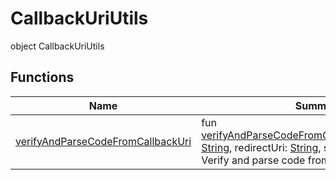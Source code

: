 # CallbackUriUtils


object CallbackUriUtils

## Functions

| Name | Summary |
|---|---|
| [verifyAndParseCodeFromCallbackUri](verify-and-parse-code-from-callback-uri.md) | fun [verifyAndParseCodeFromCallbackUri](verify-and-parse-code-from-callback-uri.md)(callbackUri: [String](https://kotlinlang.org/api/latest/jvm/stdlib/kotlin/-string/index.html), redirectUri: [String](https://kotlinlang.org/api/latest/jvm/stdlib/kotlin/-string/index.html), state: [String](https://kotlinlang.org/api/latest/jvm/stdlib/kotlin/-string/index.html)): [String](https://kotlinlang.org/api/latest/jvm/stdlib/kotlin/-string/index.html)<br/>Verify and parse code from callback URI |

